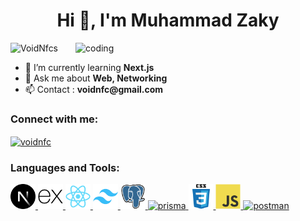 <h1 align="center">Hi 👋, I'm Muhammad Zaky</h1>
<img align="right" alt="coding" width="400" src="[https://lh3.googleusercontent.com/a/ACg8ocLDhfgR1ZpHtAKvFnDeFW8JpS2Opx1WiweSGKBysnRbPZoY2vg=s288-c-no]([https://i.pinimg.com/736x/74/d0/5a/74d05a5fbad2a3164d3ce4f7809359fa.jpg](https://i.pinimg.com/736x/74/d0/5a/74d05a5fbad2a3164d3ce4f7809359fa.jpg))">

<p align="left"> <img src="https://komarev.com/ghpvc/?username=VoidNfcs&label=Profile%20views&color=0e75b6&style=flat" alt="VoidNfcs" /> </p>

<ul>
    <li>🌱 I’m currently learning <strong>Next.js</strong></li>
    <li>💬 Ask me about <strong>Web, Networking</strong></li>
    <li>📫 Contact : <strong>voidnfc@gmail.com</strong></li>
</ul>

<h3 align="left">Connect with me:</h3>
<p align="left">
    <a href="https://instagram.com/voidnfc" target="blank">
        <img align="center" src="https://raw.githubusercontent.com/rahuldkjain/github-profile-readme-generator/master/src/images/icons/Social/instagram.svg" alt="voidnfc" height="30" width="40" />
    </a>
</p>

<h3 align="left">Languages and Tools:</h3>
<p align="left">
    <a href="https://nextjs.org/" target="_blank" rel="noreferrer">
        <img src="https://raw.githubusercontent.com/devicons/devicon/master/icons/nextjs/nextjs-original.svg" alt="nextjs" width="40" height="40"/>
    </a>
    <a href="https://expressjs.com/" target="_blank" rel="noreferrer">
        <img src="https://raw.githubusercontent.com/devicons/devicon/master/icons/express/express-original.svg" alt="express" width="40" height="40"/>
    </a>
    <a href="https://reactjs.org/" target="_blank" rel="noreferrer">
        <img src="https://raw.githubusercontent.com/devicons/devicon/master/icons/react/react-original.svg" alt="react" width="40" height="40"/>
    </a>
    <a href="https://tailwindcss.com/" target="_blank" rel="noreferrer">
        <img src="https://raw.githubusercontent.com/devicons/devicon/master/icons/tailwindcss/tailwindcss-original.svg" alt="tailwindcss" width="40" height="40"/>
    </a>
    <a href="https://www.postgresql.org/" target="_blank" rel="noreferrer">
        <img src="https://raw.githubusercontent.com/devicons/devicon/master/icons/postgresql/postgresql-original.svg" alt="postgresql" width="40" height="40"/>
    </a>
    <a href="https://www.prisma.io/" target="_blank" rel="noreferrer">
        <img src="https://cdn-icons-png.flaticon.com/128/7531/7531781.png" alt="prisma" width="40" height="40"/>
    </a>
    <a href="https://www.w3schools.com/css/" target="_blank" rel="noreferrer">
        <img src="https://raw.githubusercontent.com/devicons/devicon/master/icons/css3/css3-original-wordmark.svg" alt="css3" width="40" height="40"/>
    </a>
    <a href="https://developer.mozilla.org/en-US/docs/Web/JavaScript" target="_blank" rel="noreferrer">
        <img src="https://raw.githubusercontent.com/devicons/devicon/master/icons/javascript/javascript-original.svg" alt="javascript" width="40" height="40"/>
    </a>
    <a href="https://postman.com" target="_blank" rel="noreferrer">
        <img src="https://www.vectorlogo.zone/logos/getpostman/getpostman-icon.svg" alt="postman" width="40" height="40"/>
    </a>
</p>
